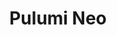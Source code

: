 ---
title: "Pulumi Neo"
layout: neo

meta_title: "Pulumi Neo"
meta_desc: "You're Invited: Meet Neo, Your Newest Platform Engineer"
meta_image: /images/product/neo-meta.png

overview:
  title: Pulumi Neo
  description: Join us September 16th at 10:00 AM PT for the exclusive introduction to Neo.
  cta: Add the livestream to your calendar
  link: https://calendar.google.com/calendar/event?action=TEMPLATE&tmeid=MGd1b3RzdWlkOHMwZmcydGxkbjluMjI3aHYgY183YmU5ZmU1MDBkNGZhZTg1OTE4Yzc3ODQ5ZDA0YzA4ZGZlN2FiYWQ3Mzc0NjE4NzU4YmRkMTkwMjcxMjI1ZTFmQGc&tmsrc=c_7be9fe500d4fae85918c77849d04c08dfe7abad7374618758bdd190271225e1f%40group.calendar.google.com

demo_video:
    title: Unveiling Neo – Your Newest Platform Engineer
    subtitle: Breaking news from Pulumi – platform engineering is about to change.
    videoID: 9GB9M2l1OgY

---